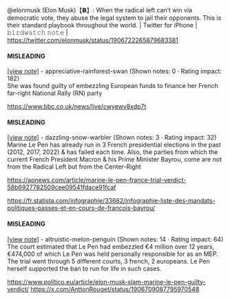 @elonmusk (Elon Musk)【𝗕】: When the radical left can’t win via democratic vote, they abuse the legal system to jail their opponents. This is their standard playbook throughout the world. | Twitter for iPhone | 𝚋𝚒𝚛𝚍𝚠𝚊𝚝𝚌𝚑 𝚗𝚘𝚝𝚎 | https://twitter.com/elonmusk/status/1906722265879683381

#### MISLEADING

[[view note]](https://x.com/i/birdwatch/n/1906741210988855467) - appreciative-rainforest-swan (Shown notes: 0 · Rating impact: 182)\
She was found guilty of embezzling European funds to finance her French far-right National Rally (RN) party

https://www.bbc.co.uk/news/live/cwyewv8xdp7t

#### MISLEADING

[[view note]](https://x.com/i/birdwatch/n/1906733581898047980) - dazzling-snow-warbler (Shown notes: 3 · Rating impact: 32)\
Marine Le Pen has already run in 3 French presidential elections in the past (2012, 2017, 2022) & has failed each time. Also, the parties from which the current French President Macron & his Prime Minister Bayrou, come are not from the Radical Left but from the Center-Right

https://apnews.com/article/marine-le-pen-france-trial-verdict-58b6927782509cee09541fdace91fcaf

https://fr.statista.com/infographie/33682/infographie-liste-des-mandats-politiques-passes-et-en-cours-de-francois-bayrou/

#### MISLEADING

[[view note]](https://x.com/i/birdwatch/n/1906732126994846011) - altruistic-melon-penguin (Shown notes: 14 · Rating impact: 64)\
The court estimated that Le Pen had embezzled €4 million over 12 years, €474,000 of which Le Pen was held personally responsible for as an MEP. The trial went through 5 different courts, 3 french, 2 europeans. Le Pen herself supported the ban to run for life in such cases.

https://www.politico.eu/article/elon-musk-slam-marine-le-pen-guilty-verdict/
https://x.com/AnttonRouget/status/1906709087795970548
